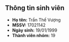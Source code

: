 ## Thông tin sinh viên
* **Họ tên:** Trần Thế Vượng
* **MSSV:** 17021142
* **Ngày sinh:** 19/01/1999
* **Thành viên nhóm:** 19